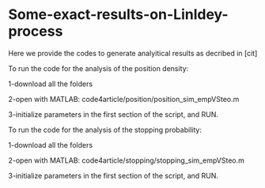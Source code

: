 # Some-exact-results-on-Linldey-process
Here we provide the codes to generate analyitical results as decribed in [cit]


To run the code for the analysis of the position density:

1-download all the folders

2-open with MATLAB: code4article/position/position_sim_empVSteo.m

3-initialize parameters in the first section of the script, and RUN.


To run the code for the analysis of the stopping probability:

1-download all the folders

2-open with MATLAB: code4article/stopping/stopping_sim_empVSteo.m

3-initialize parameters in the first section of the script, and RUN.
